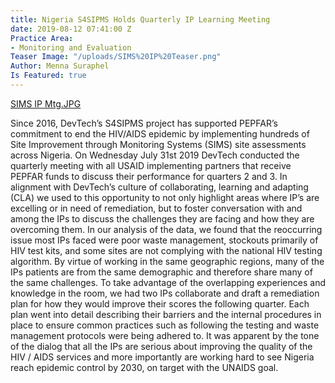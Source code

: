 ```yaml
---
title: Nigeria S4SIPMS Holds Quarterly IP Learning Meeting
date: 2019-08-12 07:41:00 Z
Practice Area:
- Monitoring and Evaluation
Teaser Image: "/uploads/SIMS%20IP%20Teaser.png"
Author: Menna Suraphel
Is Featured: true
---
```


[SIMS IP Mtg.JPG](/uploads/SIMS%20IP%20Mtg.JPG)

Since 2016, DevTech’s S4SIPMS project has supported PEPFAR’s commitment to end the HIV/AIDS epidemic by implementing hundreds of Site Improvement through Monitoring Systems (SIMS) site assessments across Nigeria. On Wednesday July 31st 2019 DevTech conducted the quarterly meeting with all USAID implementing partners that receive  PEPFAR funds to discuss their performance for quarters 2 and 3.  In alignment with DevTech’s culture of collaborating, learning and adapting (CLA) we used to this opportunity to not only highlight areas where IP’s are excelling or in need of remediation, but to foster conversation with and among the IPs to discuss the challenges they are facing and how they are overcoming them.  In our analysis of the data, we found that the reoccurring issue most IPs faced were poor waste management, stockouts primarily of HIV test kits, and some sites are not complying with the national HIV testing algorithm. By virtue of working in the same geographic regions, many of the IPs patients are from the same demographic and therefore share many of the same challenges.  To take advantage of the overlapping experiences and knowledge in the room, we had two IPs collaborate and draft a remediation plan for how they would improve their scores the following quarter.  Each plan went into detail describing their barriers and the internal procedures in place to ensure common practices such as following the testing and waste management protocols were being adhered to.  It was apparent by the tone of the dialog that all the IPs are serious about improving the quality  of the HIV / AIDS services and more importantly are working hard to see Nigeria reach epidemic control by 2030, on target with the UNAIDS goal.